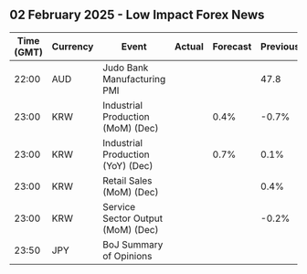 ## 02 February 2025 - Low Impact Forex News

| Time (GMT) | Currency | Event | Actual | Forecast | Previous |
|------|----------|-------|--------|----------|----------|
| 22:00 | AUD | Judo Bank Manufacturing PMI |  |  | 47.8 |
| 23:00 | KRW | Industrial Production (MoM) (Dec) |  | 0.4% | -0.7% |
| 23:00 | KRW | Industrial Production (YoY) (Dec) |  | 0.7% | 0.1% |
| 23:00 | KRW | Retail Sales (MoM) (Dec) |  |  | 0.4% |
| 23:00 | KRW | Service Sector Output (MoM) (Dec) |  |  | -0.2% |
| 23:50 | JPY | BoJ Summary of Opinions |  |  |  |
